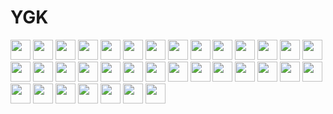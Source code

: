 # YGK
<img height="32" width="32" src="https://cdn.simpleicons.org/react" />
<img height="32" width="32" src="https://cdn.simpleicons.org/typescript/black/white" />
<img height="32" width="32" src="https://cdn.simpleicons.org/dotnet/black/white" />
<img height="32" width="32" src="https://cdn.simpleicons.org/javascript/black/white" />
<img height="32" width="32" src="https://cdn.simpleicons.org/figma/black/white" />
<img height="32" width="32" src="https://cdn.simpleicons.org/npm/black/white" />
<img height="32" width="32" src="https://cdn.simpleicons.org/bun/black/white" />
<img height="32" width="32" src="https://cdn.simpleicons.org/git/black/white" />
<img height="32" width="32" src="https://cdn.simpleicons.org/github/black/white" />
<img height="32" width="32" src="https://cdn.simpleicons.org/gulp/black/white" />
<img height="32" width="32" src="https://cdn.simpleicons.org/vite/black/white" />
<img height="32" width="32" src="https://cdn.simpleicons.org/sass/black/white" />
<img height="32" width="32" src="https://cdn.simpleicons.org/html5/black/white" />
<img height="32" width="32" src="https://cdn.simpleicons.org/css/black/white" />
<img height="32" width="32" src="https://cdn.simpleicons.org/postcss/black/white" />
<img height="32" width="32" src="https://cdn.simpleicons.org/dbeaver/black/white" />
<img height="32" width="32" src="https://cdn.simpleicons.org/mysql/black/white" />
<img height="32" width="32" src="https://cdn.simpleicons.org/postgresql/black/white" />
<img height="32" width="32" src="https://cdn.simpleicons.org/sqlite/black/white" />
<img height="32" width="32" src="https://cdn.simpleicons.org/sqlalchemy/black/white" />
<img height="32" width="32" src="https://cdn.simpleicons.org/pydantic/black/white" />
<img height="32" width="32" src="https://cdn.simpleicons.org/reacthookform/black/white" />
<img height="32" width="32" src="https://cdn.simpleicons.org/reactrouter/black/white" />
<img height="32" width="32" src="https://cdn.simpleicons.org/docker/black/white" />
<img height="32" width="32" src="https://cdn.simpleicons.org/tailwindcss/black/white" />
<img height="32" width="32" src="https://cdn.simpleicons.org/fastapi/black/white" />
<img height="32" width="32" src="https://cdn.simpleicons.org/ruff/black/white" />
<img height="32" width="32" src="https://cdn.simpleicons.org/termius/black/white" />
<img height="32" width="32" src="https://cdn.simpleicons.org/jest/black/white" />

<img height="32" width="32" src="https://cdn.simpleicons.org/nextdotjs/black/white" />
<img height="32" width="32" src="https://cdn.simpleicons.org/graphql/black/white" />
<img height="32" width="32" src="https://cdn.simpleicons.org/prisma/black/white" />
<img height="32" width="32" src="https://cdn.simpleicons.org/rust/black/white" />
<img height="32" width="32" src="https://skillicons.dev/icons?i=vscode" />
<img height="32" width="32" src="https://skillicons.dev/icons?i=visualstudio" />
